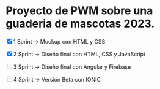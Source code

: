 # Proyecto de PWM sobre una guaderia de mascotas 2023.<br>

<p><input type="checkbox" checked>1 Sprint -> Mockup con HTML y CSS<br></p>

<p><input type="checkbox" checked>2 Sprint -> Diseño final con HTML, CSS y JavaScript<br></p>

<p><input type="checkbox" disabled>3 Sprint -> Diseño final con Angular y Firebase<br></p>

<p><input type="checkbox" disabled>4 Sprint -> Versión Beta con IONIC<br></p>
